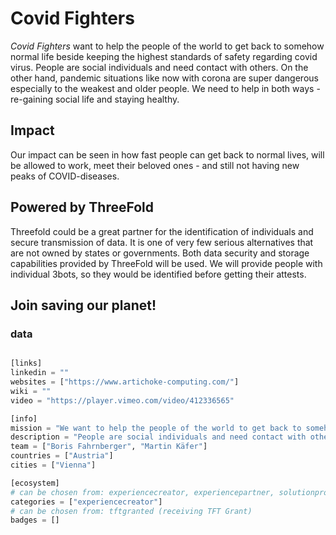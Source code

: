 # Covid Fighters

*Covid Fighters* want to help the people of the world to get back to somehow normal life beside keeping the highest standards of safety regarding covid virus. People are social individuals and need contact with others. On the other hand, pandemic situations like now with corona are super dangerous especially to the weakest and older people. We need to help in both ways - re-gaining social life and staying healthy.

## Impact

Our impact can be seen in how fast people can get back to normal lives, will be allowed to work, meet their beloved ones - and still not having new peaks of COVID-diseases.

## Powered by ThreeFold

Threefold could be a great partner for the identification of individuals and secure transmission of data. It is one of very few serious alternatives that are not owned by states or governments. Both data security and storage capabilities provided by ThreeFold will be used. We will provide people with individual 3bots, so they would be identified before getting their attests.

## Join saving our planet!


### data

```python

[links]
linkedin = ""
websites = ["https://www.artichoke-computing.com/"]
wiki = ""
video = "https://player.vimeo.com/video/412336565"

[info]
mission = "We want to help the people of the world to get back to somehow normal life beside keeping the highest standards of safety regarding covid virus."
description = "People are social individuals and need contact with others. On the other hand, pandemic situations like now with corona are super dangerous especially to the weakest and older people. We need to help in both ways - re-gaining social life and staying healthy.Threefold could be a great partner for the identification of individuals and secure transmission of data. It is one of very few serious alternatives that are not owned by states or governments.Both data security and storage capabilities provided by ThreeFold will be used. We will provide people with individual 3bots, so they would be identified before getting their attests."
team = ["Boris Fahrnberger", "Martin Käfer"]
countries = ["Austria"]
cities = ["Vienna"]

[ecosystem]
# can be chosen from: experiencecreator, experiencepartner, solutionprovider, farmer, systemintegrator
categories = ["experiencecreator"]
# can be chosen from: tftgranted (receiving TFT Grant)
badges = []

```
